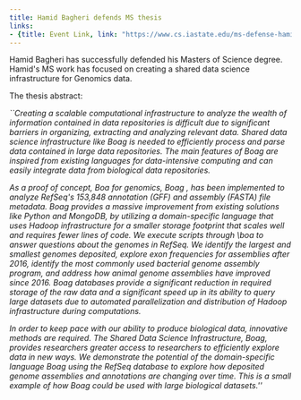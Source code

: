 ```yaml
---
title: Hamid Bagheri defends MS thesis
links:
- {title: Event Link, link: "https://www.cs.iastate.edu/ms-defense-hamid-bagheri" }
---
```




Hamid Bagheri has successfully defended his Masters of Science degree.
Hamid's MS work has focused on creating a shared data science infrastructure 
for Genomics data. 

The thesis abstract:

<EM>
``Creating a scalable computational infrastructure to analyze the wealth of information contained in data repositories is difficult due to significant barriers in organizing, extracting and analyzing relevant data. Shared data science infrastructure like Boag is needed to efficiently process and parse data contained in large data repositories. The main features of Boag are inspired from existing languages for data-intensive computing and can easily integrate data from biological data repositories.

As a proof of concept, Boa for genomics, Boag , has been implemented to analyze RefSeq's 153,848 annotation (GFF) and assembly (FASTA) file metadata. Boag provides a massive improvement from existing solutions like Python and MongoDB, by utilizing a domain-specific language that uses Hadoop infrastructure for a smaller storage footprint that scales well and requires fewer lines of code. We execute scripts through \boa to answer questions about the genomes in RefSeq. We identify the largest and smallest genomes deposited, explore exon frequencies for assemblies after 2016, identify the most commonly used bacterial genome assembly program, and address how animal genome assemblies have improved since 2016.  Boag databases provide a significant reduction in required storage of the raw data and a significant speed up in its ability to query large datasets due to automated parallelization and distribution of Hadoop infrastructure during computations.

In order to keep pace with our ability to produce biological data, innovative methods are required. The Shared Data Science Infrastructure, Boag, provides researchers greater access to researchers to efficiently explore data in new ways.  We demonstrate the potential of the domain-specific language Boag using the RefSeq database to explore how deposited genome assemblies and annotations are changing over time. This is a small example of how Boag could be used with large biological datasets.''</EM>




